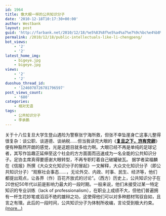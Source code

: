 ```yaml
---
id: 1964
title: 像大眼一样的公共知识分子
date: '2010-12-18T10:17:30+00:00'
author: Westbank
layout: post
guid: 'http://farbank.net/2010/12/18/%e5%83%8f%e5%a4%a7%e7%9c%bc%e4%b8%80%e6%a0%b7%e7%9a%84%e5%85%ac%e5%85%b1%e7%9f%a5%e8%af%86%e5%88%86%e5%ad%90/'
permalink: /2010/12/18/public-intellectuals-like-li-chengpeng/
bot_views:
    - '2'
    - '2'
latest_home_img:
    - bigeye.jpg
    - bigeye.jpg
views:
    - '2'
    - '2'
duoshuo_thread_id:
    - '1246078726781796597'
post_views_count:
    - '680'
categories:
    - 相对无语
tags:
    - 公共知识分子
    - 李承鹏
---
```


关于十八位复旦大学生登山遇险为警察张宁海所救，但张不幸坠崖身亡这事儿整得很复杂：谈公职、谈道德、谈纳税……但当我读完大眼的《[**<span style="color: #000000;">复旦之下，岂有完卵</span>**](http://blog.sina.com.cn/s/blog_46e7ba41010179di.html)》便有种豁然开朗的感觉，光是这题目就多给力啊。大眼已经不再是单纯的足球记者，其写作旨趣正延伸至这个社会的方方面面而迅速成为一名全能的公共知识分子。足协主席真得要感谢大眼转型，不再专职盯着自己破罐破瓦。 据学者梁福麟在《信报》所撰《大众文化知识分子的冒起》一文解释，大众文化知识分子（即公共知识分子）“观察社会事态……，无论外交、内政、时事、民生、经济等，他们都提出观点，让各界（作）百花齐放式的讨论”。（西方）历史上，公共知识分子在20世纪50年代以前是影响力最大的一段时期。一般来说，他们未接受过某一特定知识的专业训练（lack of professionalism），在职业上成绩不大，但他们普遍拥有一杆生花妙笔或滔滔不绝的雄辩之功，这使得他们可以对多种题材驾驭自如，且言之有理。此后的一段时间，公共知识分子为体制所收编，言论受到极大约束。 [<span aria-label="Continue reading 像大眼一样的公共知识分子">(more…)</span>](http://farbank.net/2010/12/18/public-intellectuals-like-li-chengpeng/#more-1964)